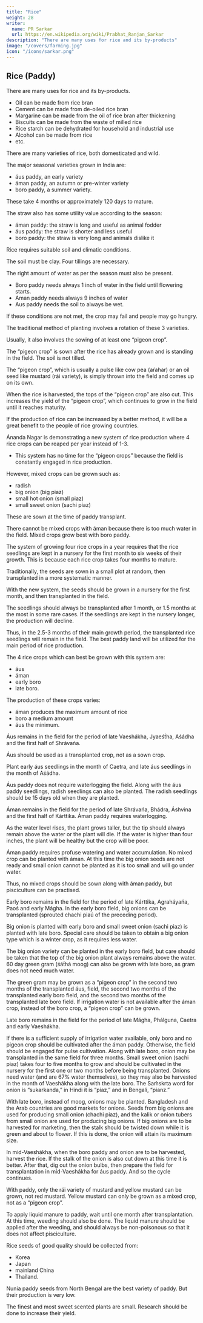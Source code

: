 ```yaml
---
title: "Rice"
weight: 28
writer:
  name: PR Sarkar
  url: https://en.wikipedia.org/wiki/Prabhat_Ranjan_Sarkar
description: "There are many uses for rice and its by-products"
image: "/covers/farming.jpg"
icon: "/icons/sarkar.png"
---
```




## Rice (Paddy)

<!-- Rice is one of the most important staple foods in the world, and is eaten by millions of people every day. In these places, the size of the rice harvest is often taken as an indication of the standard of living of the people.  -->

There are many uses for rice and its by-products. 
- Oil can be made from rice bran
- Cement can be made from de-oiled rice bran
- Margarine can be made from the oil of rice bran after thickening
- Biscuits can be made from the waste of milled rice
- Rice starch can be dehydrated for household and industrial use
- Alcohol can be made from rice
- etc.

There are many varieties of rice, both domesticated and wild. 

The major seasonal varieties grown in India are:
- áus paddy, an early variety
- áman paddy, an autumn or pre-winter variety
- boro paddy, a summer variety. 

These take 4 months or approximately 120 days to mature.

The straw also has some utility value according to the season:

- áman paddy: the straw is long and useful as animal fodder
- áus paddy: the straw is shorter and less useful
- boro paddy: the straw is very long and animals dislike it

Rice requires suitable soil and climatic conditions. 

The soil must be clay. Four tillings are necessary. 

The right amount of water as per the season must also be present. 
- Boro paddy needs always 1 inch of water in the field until flowering starts.
- Aman paddy needs always 9 inches of water
- Aus paddy needs the soil to always be wet.

If these conditions are not met, the crop may fail and people may go hungry.

The traditional method of planting involves a rotation of these 3 varieties. 

Usually, it also involves the sowing of at least one “pigeon crop”. 

The “pigeon crop” is sown after the rice has already grown and is standing in the field. The soil is not tilled. 

The “pigeon crop”, which is usually a pulse like cow pea (aŕahar) or an oil seed like mustard (rái variety), is simply thrown into the field and comes up on its own.

When the rice is harvested, the tops of the “pigeon crop” are also cut. This increases the yield of the “pigeon crop”, which continues to grow in the field until it reaches maturity.

If the production of rice can be increased by a better method, it will be a great benefit to the people of rice growing countries. 

Ánanda Nagar is demonstrating a new system of rice production where 4 rice crops can be reaped per year instead of 1-3.
- This system has no time for the “pigeon crops” because the field is constantly engaged in rice production. 

However, mixed crops can be grown such as:
- radish
- big onion (big piaz)
- small hot onion (small piaz)
- small sweet onion (sachi piaz)

These are sown at the time of paddy transplant. 

There cannot be mixed crops with áman because there is too much water in the field. Mixed crops grow best with boro paddy.

The system of growing four rice crops in a year requires that the rice seedlings are kept in a nursery for the first month to six weeks of their growth. This is because each rice crop takes four months to mature. 

Traditionally, the seeds are sown in a small plot at random, then transplanted in a more systematic manner. 

With the new system, the seeds should be grown in a nursery for the first month, and then transplanted in the field. 

The seedlings should always be transplanted after 1 month, or 1.5 months at the most in some rare cases. If the seedlings are kept in the nursery longer, the production will decline. 

Thus, in the 2.5-3 months of their main growth period, the transplanted rice seedlings will remain in the field. The best paddy land will be utilized for the main period of rice production. 

The 4 rice crops which can best be grown with this system are:
- áus
- áman
- early boro
- late boro. 

The production of these crops varies:
- áman produces the maximum amount of rice
- boro a medium amount
- áus the minimum.

Áus remains in the field for the period of late Vaeshákha, Jyaeśt́ha, Aśádha and the first half of Shrávańa. 

Áus should be used as a transplanted crop, not as a sown crop. 

Plant early áus seedlings in the month of Caetra, and late áus seedlings in the month of Aśádha. 

Áus paddy does not require waterlogging the field. Along with the áus paddy seedlings, radish seedlings can also be planted. The radish seedlings should be 15 days old when they are planted.

Áman remains in the field for the period of late Shrávańa, Bhádra, Áshvina and the first half of Kárttika. Áman paddy requires waterlogging. 

As the water level rises, the plant grows taller, but the tip should always remain above the water or the plant will die. If the water is higher than four inches, the plant will be healthy but the crop will be poor. 

Áman paddy requires profuse watering and water accumulation. No mixed crop can be planted with áman. At this time the big onion seeds are not ready and small onion cannot be planted as it is too small and will go under water. 

Thus, no mixed crops should be sown along with áman paddy, but pisciculture can be practised.

Early boro remains in the field for the period of late Kárttika, Agraháyańa, Paoś and early Mágha. In the early boro field, big onions can be transplanted (sprouted chachi piaú of the preceding period). 

Big onion is planted with early boro and small sweet onion (sachi piaz) is planted with late boro. Special care should be taken to obtain a big onion type which is a winter crop, as it requires less water. 

The big onion variety can be planted in the early boro field, but care should be taken that the top of the big onion plant always remains above the water. 60 day green gram (śát́há moog) can also be grown with late boro, as gram does not need much water. 

The green gram may be grown as a “pigeon crop” in the second two months of the transplanted áus, field, the second two months of the transplanted early boro field, and the second two months of the transplanted late boro field. If irrigation water is not available after the áman crop, instead of the boro crop, a “pigeon crop” can be grown.

Late boro remains in the field for the period of late Mágha, Phálguna, Caetra and early Vaeshákha. 

If there is a sufficient supply of irrigation water available, only boro and no pigeon crop should be cultivated after the áman paddy. Otherwise, the field should be engaged for pulse cultivation. Along with late boro, onion may be transplanted in the same field for three months. Small sweet onion (sachi piaz) takes four to five months to grow and should be cultivated in the nursery for the first one or two months before being transplanted. Onions need water (and are 67% water themselves), so they may also be harvested in the month of Vaeshákha along with the late boro. The Saḿskrta word for onion is “sukarkanda,” in Hindi it is “piaz,” and in Bengali, “pianz.”

With late boro, instead of moog, onions may be planted. Bangladesh and the Arab countries are good markets for onions. Seeds from big onions are used for producing small onion (chachi piaz), and the kalik or onion tubers from small onion are used for producing big onions. If big onions are to be harvested for marketing, then the stalk should be twisted down while it is green and about to flower. If this is done, the onion will attain its maximum size. 

In mid-Vaeshákha, when the boro paddy and onion are to be harvested, harvest the rice. If the stalk of the onion is also cut down at this time it is better. After that, dig out the onion bulbs, then prepare the field for transplantation in mid-Vaeshákha for áus paddy. And so the cycle continues.

With paddy, only the rái variety of mustard and yellow mustard can be grown, not red mustard. Yellow mustard can only be grown as a mixed crop, not as a “pigeon crop”.

To apply liquid manure to paddy, wait until one month after transplantation. At this time, weeding should also be done. The liquid manure should be applied after the weeding, and should always be non-poisonous so that it does not affect pisciculture.

Rice seeds of good quality should be collected from:
- Korea
- Japan
- mainland China
- Thailand. 

Nunia paddy seeds from North Bengal are the best variety of paddy. But their production is very low. 

The finest and most sweet scented plants are small. Research should be done to increase their yield.

